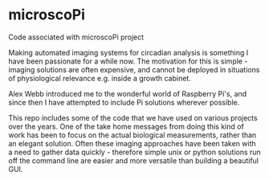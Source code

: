# microscoPi
Code associated with microscoPi project

Making automated imaging systems for circadian analysis is something I have been passionate for a while now. The motivation for this is simple - imaging solutions are often expensive, and cannot be deployed in situations of physiological relevance e.g. inside a growth cabinet.

Alex Webb introduced me to the wonderful world of Raspberry Pi's, and since then I have attempted to include Pi solutions wherever possible. 

This repo includes some of the code that we have used on various projects over the years. One of the take home messages from doing this kind of work has been to focus on the actual biological measurements, rather than an elegant solution. Often these imaging approaches have been taken with a need to gather data quickly - therefore simple unix or python solutions run off the command line are easier and more versatile than building a beautiful GUI.

